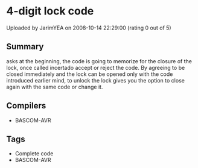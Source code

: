 # 4-digit lock code

Uploaded by JarimYEA on 2008-10-14 22:29:00 (rating 0 out of 5)

## Summary

asks at the beginning, the code is going to memorize for the closure of the lock, once called incertado accept or reject the code. By agreeing to be closed immediately and the lock can be opened only with the code introduced earlier mind, to unlock the lock gives you the option to close again with the same code or change it.

## Compilers

- BASCOM-AVR

## Tags

- Complete code
- BASCOM-AVR
